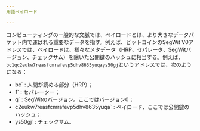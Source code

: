 ```yaml
---
用語ペイロード

---
```

コンピューティングの一般的な文脈では、ペイロードとは、より大きなデータパケット内で運ばれる重要なデータを指す。例えば、ビットコインのSegWit V0アドレスでは、ペイロードは、様々なメタデータ（HRP、セパレータ、SegWitバージョン、チェックサム）を除いた公開鍵のハッシュに相当する。例えば、`bc1qc2eukw7reasfcmrafevp5dhv8635yuqays50gj`というアドレスでは、次のようになる：


- bc` : 人間が読める部分（HRP）；
- 1` : セパレーター；
- q` : SegWitのバージョン。ここではバージョン0；
- c2eukw7reasfcmrafevp5dhv8635yuqa` : ペイロード、ここでは公開鍵のハッシュ；
- ys50gj` : チェックサム。